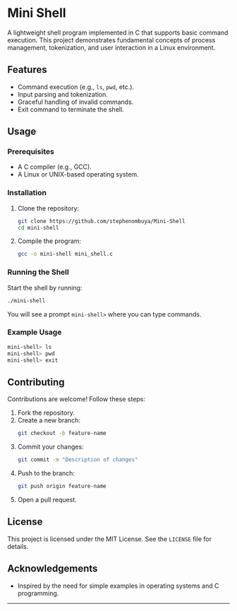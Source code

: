 # Mini Shell

A lightweight shell program implemented in C that supports basic command execution. This project demonstrates fundamental concepts of process management, tokenization, and user interaction in a Linux environment.

## Features
- Command execution (e.g., `ls`, `pwd`, etc.).
- Input parsing and tokenization.
- Graceful handling of invalid commands.
- Exit command to terminate the shell.

## Usage

### Prerequisites
- A C compiler (e.g., GCC).
- A Linux or UNIX-based operating system.

### Installation
1. Clone the repository:
   ```bash
   git clone https://github.com/stephenombuya/Mini-Shell
   cd mini-shell
   ```
2. Compile the program:
   ```bash
   gcc -o mini-shell mini_shell.c
   ```

### Running the Shell
Start the shell by running:
```bash
./mini-shell
```
You will see a prompt `mini-shell>` where you can type commands.

### Example Usage
```bash
mini-shell> ls
mini-shell> pwd
mini-shell> exit
```

## Contributing
Contributions are welcome! Follow these steps:
1. Fork the repository.
2. Create a new branch:
   ```bash
   git checkout -b feature-name
   ```
3. Commit your changes:
   ```bash
   git commit -m "Description of changes"
   ```
4. Push to the branch:
   ```bash
   git push origin feature-name
   ```
5. Open a pull request.

## License
This project is licensed under the MIT License. See the `LICENSE` file for details.

## Acknowledgements
- Inspired by the need for simple examples in operating systems and C programming.

---
